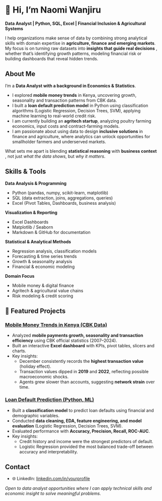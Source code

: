 # 👋 Hi, I’m Naomi Wanjiru

**Data Analyst | Python, SQL, Excel | Financial Inclusion & Agricultural Systems**

I help organizations make sense of data by combining strong analytical skills with domain expertise in **agriculture, finance and emerging markets**.  
My focus is on turning raw datasets into **insights that guide real decisions** , whether that’s identifying growth patterns, modeling financial risk or building dashboards that reveal hidden trends.  


## About Me  
I’m a **Data Analyst with a background in Economics & Statistics**.  

- I explored **mobile money trends** in Kenya, uncovering growth, seasonality and transaction patterns from CBK data.  
- I built a **loan default prediction model** in Python using classification algorithms (Logistic Regression, Decision Trees, SVM), applying machine learning to real-world credit risk.
- I am currently building an **agritech startup**, analyzing poultry farming economics, input costs and contract-farming models.  
- I am passionate about using data to design **inclusive solutions** in finance and agriculture, where analytics can unlock opportunities for smallholder farmers and underserved markets.  

What sets me apart is blending **statistical reasoning** with **business context** , not just *what the data shows*, but *why it matters*.  


## Skills & Tools  

**Data Analysis & Programming**  
- Python (pandas, numpy, scikit-learn, matplotlib)  
- SQL (data extraction, joins, aggregations, queries)  
- Excel (Pivot Tables, Dashboards, business analysis)  

**Visualization & Reporting**  
- Excel Dashboards  
- Matplotlib / Seaborn  
- Markdown & GitHub for documentation   

**Statistical & Analytical Methods**  
- Regression analysis, classification models  
- Forecasting & time series trends  
- Growth & seasonality analysis  
- Financial & economic modeling  

**Domain Focus**  
- Mobile money & digital finance  
- Agritech & agricultural value chains  
- Risk modeling & credit scoring  


## 📂 Featured Projects  

### [Mobile Money Trends in Kenya (CBK Data)]()  
- Analyzed **mobile payments growth, seasonality and transaction efficiency** using CBK official statistics (2007–2024).  
- Built an interactive **Excel dashboard** with KPIs, pivot tables, slicers and charts.  
- Key insights:  
  - December consistently records the **highest transaction value** (holiday effect).  
  - Transaction values dipped in **2019** and **2022**, reflecting possible macroeconomic shocks.  
  - Agents grew slower than accounts, suggesting **network strain** over time.  


### [Loan Default Prediction (Python, ML)]()  
- Built a **classification model** to predict loan defaults using financial and demographic variables.  
- Conducted **data cleaning, EDA, feature engineering, and model evaluation** (Logistic Regression, Decision Trees, SVM).  
- Evaluated performance with **Accuracy, Precision, Recall, ROC-AUC**.  
- Key insights:  
  - Credit history and income were the strongest predictors of default.  
  - Logistic Regression provided the most balanced trade-off between accuracy and interpretability.  


## Contact  
- 🌐 LinkedIn: [linkedin.com/in/yourprofile](https://linkedin.com/in/yourprofile)   


*Open to data analyst opportunities where I can apply technical skills and economic insight to solve meaningful problems.*  
